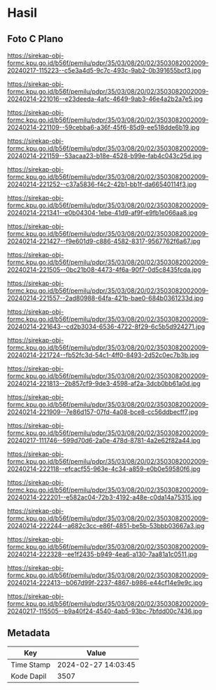 # Hasil

## Foto C Plano

https://sirekap-obj-formc.kpu.go.id/b56f/pemilu/pdpr/35/03/08/20/02/3503082002009-20240217-115223--c5e3a4d5-9c7c-493c-9ab2-0b391655bcf3.jpg

https://sirekap-obj-formc.kpu.go.id/b56f/pemilu/pdpr/35/03/08/20/02/3503082002009-20240214-221016--e23deeda-4afc-4649-9ab3-46e4a2b2a7e5.jpg

https://sirekap-obj-formc.kpu.go.id/b56f/pemilu/pdpr/35/03/08/20/02/3503082002009-20240214-221109--59cebba6-a36f-45f6-85d9-ee518dde6b19.jpg

https://sirekap-obj-formc.kpu.go.id/b56f/pemilu/pdpr/35/03/08/20/02/3503082002009-20240214-221159--53acaa23-b18e-4528-b99e-fab4c043c25d.jpg

https://sirekap-obj-formc.kpu.go.id/b56f/pemilu/pdpr/35/03/08/20/02/3503082002009-20240214-221252--c37a5836-f4c2-42b1-bb1f-da66540114f3.jpg

https://sirekap-obj-formc.kpu.go.id/b56f/pemilu/pdpr/35/03/08/20/02/3503082002009-20240214-221341--e0b04304-1ebe-41d9-af9f-e9fb1e066aa8.jpg

https://sirekap-obj-formc.kpu.go.id/b56f/pemilu/pdpr/35/03/08/20/02/3503082002009-20240214-221427--f9e601d9-c886-4582-8317-9567762f6a67.jpg

https://sirekap-obj-formc.kpu.go.id/b56f/pemilu/pdpr/35/03/08/20/02/3503082002009-20240214-221505--0bc21b08-4473-4f6a-90f7-0d5c8435fcda.jpg

https://sirekap-obj-formc.kpu.go.id/b56f/pemilu/pdpr/35/03/08/20/02/3503082002009-20240214-221557--2ad80988-64fa-421b-bae0-684b0361233d.jpg

https://sirekap-obj-formc.kpu.go.id/b56f/pemilu/pdpr/35/03/08/20/02/3503082002009-20240214-221643--cd2b3034-6536-4722-8f29-6c5b5d924271.jpg

https://sirekap-obj-formc.kpu.go.id/b56f/pemilu/pdpr/35/03/08/20/02/3503082002009-20240214-221724--fb52fc3d-54c1-4ff0-8493-2d52c0ec7b3b.jpg

https://sirekap-obj-formc.kpu.go.id/b56f/pemilu/pdpr/35/03/08/20/02/3503082002009-20240214-221813--2b857cf9-9de3-4598-af2a-3dcb0bb61a0d.jpg

https://sirekap-obj-formc.kpu.go.id/b56f/pemilu/pdpr/35/03/08/20/02/3503082002009-20240214-221909--7e86d157-07fd-4a08-bce8-cc56ddbecff7.jpg

https://sirekap-obj-formc.kpu.go.id/b56f/pemilu/pdpr/35/03/08/20/02/3503082002009-20240217-111746--599d70d6-2a0e-478d-8781-4a2e62f82a44.jpg

https://sirekap-obj-formc.kpu.go.id/b56f/pemilu/pdpr/35/03/08/20/02/3503082002009-20240214-222118--efcacf55-963e-4c34-a859-e0b0e59580f6.jpg

https://sirekap-obj-formc.kpu.go.id/b56f/pemilu/pdpr/35/03/08/20/02/3503082002009-20240214-222201--e582ac04-72b3-4192-a48e-c0da14a75315.jpg

https://sirekap-obj-formc.kpu.go.id/b56f/pemilu/pdpr/35/03/08/20/02/3503082002009-20240214-222244--a682c3cc-e86f-4851-be5b-53bbb03667a3.jpg

https://sirekap-obj-formc.kpu.go.id/b56f/pemilu/pdpr/35/03/08/20/02/3503082002009-20240214-222328--ee1f2435-b949-4ea6-a130-7aa81a1c0511.jpg

https://sirekap-obj-formc.kpu.go.id/b56f/pemilu/pdpr/35/03/08/20/02/3503082002009-20240214-222413--b067d99f-2237-4867-b986-e44cf14e9e9c.jpg

https://sirekap-obj-formc.kpu.go.id/b56f/pemilu/pdpr/35/03/08/20/02/3503082002009-20240217-115505--b9a40f24-4540-4ab5-93bc-7bfdd00c7436.jpg


## Metadata

| Key        | Value               |
| ---------- | ------------------- |
| Time Stamp | 2024-02-27 14:03:45 |
| Kode Dapil | 3507                |



